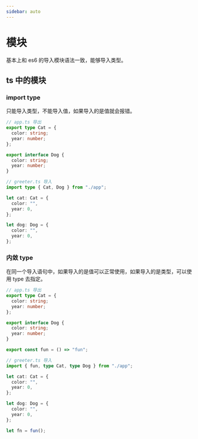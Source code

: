 ```yaml
---
sidebar: auto
---
```


# 模块

基本上和 es6 的导入模块语法一致，能够导入类型。

## ts 中的模块

### import type

只能导入类型，不能导入值，如果导入的是值就会报错。

```typescript
// app.ts 导出
export type Cat = {
  color: string;
  year: number;
};

export interface Dog {
  color: string;
  year: number;
}

// greeter.ts 导入
import type { Cat, Dog } from "./app";

let cat: Cat = {
  color: "",
  year: 0,
};

let dog: Dog = {
  color: "",
  year: 0,
};
```

### 内敛 type

在同一个导入语句中，如果导入的是值可以正常使用，如果导入的是类型，可以使用 type 去指定。

```typescript
// app.ts 导出
export type Cat = {
  color: string;
  year: number;
};

export interface Dog {
  color: string;
  year: number;
}

export const fun = () => "fun";

// greeter.ts 导入
import { fun, type Cat, type Dog } from "./app";

let cat: Cat = {
  color: "",
  year: 0,
};

let dog: Dog = {
  color: "",
  year: 0,
};

let fn = fun();
```
